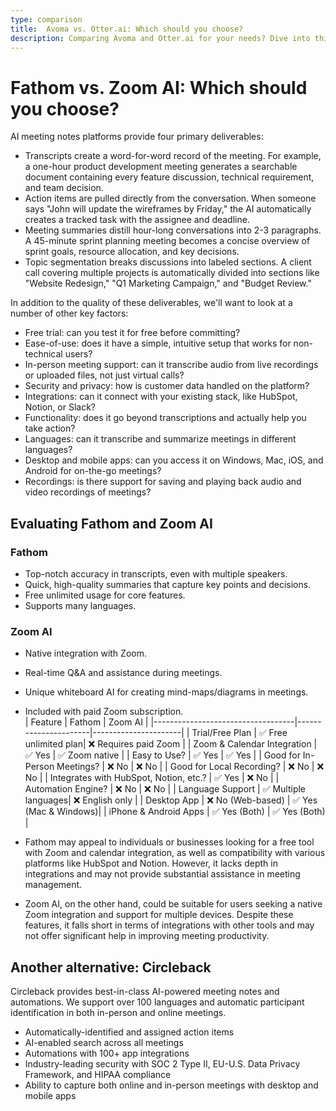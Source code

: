 ```yaml
---
type: comparison
title:  Avoma vs. Otter.ai: Which should you choose?
description: Comparing Avoma and Otter.ai for your needs? Dive into this article to evaluate both tools and discover an alternative, Circleback.
---
```


# Fathom vs. Zoom AI: Which should you choose?  
AI meeting notes platforms provide four primary deliverables:  
  
* Transcripts create a word-for-word record of the meeting. For example, a one-hour product development meeting generates a searchable document containing every feature discussion, technical requirement, and team decision.  
* Action items are pulled directly from the conversation. When someone says "John will update the wireframes by Friday," the AI automatically creates a tracked task with the assignee and deadline.  
* Meeting summaries distill hour-long conversations into 2-3 paragraphs. A 45-minute sprint planning meeting becomes a concise overview of sprint goals, resource allocation, and key decisions.  
* Topic segmentation breaks discussions into labeled sections. A client call covering multiple projects is automatically divided into sections like "Website Redesign," "Q1 Marketing Campaign," and "Budget Review."  
  
In addition to the quality of these deliverables, we'll want to look at a number of other key factors:  
  
* Free trial: can you test it for free before committing?  
* Ease-of-use: does it have a simple, intuitive setup that works for non-technical users?  
* In-person meeting support: can it transcribe audio from live recordings or uploaded files, not just virtual calls?  
* Security and privacy: how is customer data handled on the platform?  
* Integrations: can it connect with your existing stack, like HubSpot, Notion, or Slack?  
* Functionality: does it go beyond transcriptions and actually help you take action?  
* Languages: can it transcribe and summarize meetings in different languages?  
* Desktop and mobile apps: can you access it on Windows, Mac, iOS, and Android for on-the-go meetings?  
* Recordings: is there support for saving and playing back audio and video recordings of meetings?    
## Evaluating Fathom and Zoom AI  
### Fathom
- Top-notch accuracy in transcripts, even with multiple speakers.
- Quick, high-quality summaries that capture key points and decisions.
- Free unlimited usage for core features.
- Supports many languages.

### Zoom AI
- Native integration with Zoom.
- Real-time Q&A and assistance during meetings.
- Unique whiteboard AI for creating mind-maps/diagrams in meetings.
- Included with paid Zoom subscription.  
| Feature                           | Fathom               | Zoom AI              |
|-----------------------------------|----------------------|----------------------|
| Trial/Free Plan                   | ✅ Free unlimited plan| ❌ Requires paid Zoom |
| Zoom & Calendar Integration       | ✅ Yes               | ✅ Zoom native        |
| Easy to Use?                      | ✅ Yes               | ✅ Yes                |
| Good for In-Person Meetings?      | ❌ No                | ❌ No                 |
| Good for Local Recording?         | ❌ No                | ❌ No                 |
| Integrates with HubSpot, Notion, etc.? | ✅ Yes           | ❌ No                 |
| Automation Engine?                | ❌ No                | ❌ No                 |
| Language Support                  | ✅ Multiple languages| ❌ English only       |
| Desktop App                       | ❌ No (Web-based)    | ✅ Yes (Mac & Windows)|
| iPhone & Android Apps             | ✅ Yes (Both)        | ✅ Yes (Both)         |  
- Fathom may appeal to individuals or businesses looking for a free tool with Zoom and calendar integration, as well as compatibility with various platforms like HubSpot and Notion. However, it lacks depth in integrations and may not provide substantial assistance in meeting management.

- Zoom AI, on the other hand, could be suitable for users seeking a native Zoom integration and support for multiple devices. Despite these features, it falls short in terms of integrations with other tools and may not offer significant help in improving meeting productivity.  
## Another alternative: Circleback  
Circleback provides best-in-class AI-powered meeting notes and automations. We support over 100 languages and automatic participant identification in both in-person and online meetings.  
  
* Automatically-identified and assigned action items  
* AI-enabled search across all meetings  
* Automations with 100+ app integrations  
* Industry-leading security with SOC 2 Type II, EU-U.S. Data Privacy Framework, and HIPAA compliance  
* Ability to capture both online and in-person meetings with desktop and mobile apps  